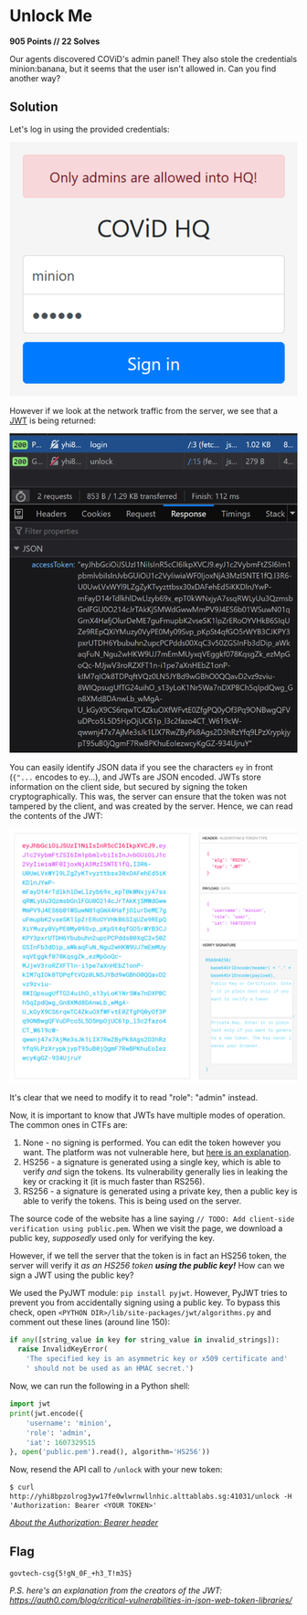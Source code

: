 # Unlock Me
**905 Points // 22 Solves**

Our agents discovered COViD's admin panel! They also stole the credentials minion:banana, but it seems that the user isn't allowed in. Can you find another way?

## Solution
Let's log in using the provided credentials:

![Failed login attempt using provided credentials](login.png)

However if we look at the network traffic from the server, we see that a [JWT](https://jwt.io/) is being returned:

![JWT returned](default-jwt.png)

You can easily identify JSON data if you see the characters `ey` in front (`{"...` encodes to ey...), and JWTs are JSON encoded. JWTs store information on the client side, but secured by signing the token cryptographically. This was, the server can ensure that the token was not tampered by the client, and was created by the server. Hence, we can read the contents of the JWT:

![Decoded JWT](jwt-decoded.png)

It's clear that we need to modify it to read "role": "admin" instead.

Now, it is important to know that JWTs have multiple modes of operation. The common ones in CTFs are:
1. None - no signing is performed. You can edit the token however you want. The platform was not vulnerable here, but [here is an explanation](https://blog.pentesteracademy.com/hacking-jwt-tokens-the-none-algorithm-67c14bb15771).
2. HS256 - a signature is generated using a single key, which is able to verify _and_ sign the tokens. Its vulnerability generally lies in leaking the key or cracking it (it is much faster than RS256).
3. RS256 - a signature is generated using a private key, then a public key is able to verify the tokens. This is being used on the server.

The source code of the website has a line saying `// TODO: Add client-side verification using public.pem`. When we visit the page, we download a public key, _supposedly_ used only for verifying the key.

However, if we tell the server that the token is in fact an HS256 token, the server will verify it _as an HS256 token **using the public key!**_ How can we sign a JWT using the public key?

We used the PyJWT module: `pip install pyjwt`. However, PyJWT tries to prevent you from accidentally signing using a public key. To bypass this check, open `<PYTHON DIR>/lib/site-packages/jwt/algorithms.py` and comment out these lines (around line 150):

```python
if any([string_value in key for string_value in invalid_strings]):
  raise InvalidKeyError(
    'The specified key is an asymmetric key or x509 certificate and'
    ' should not be used as an HMAC secret.')
```

Now, we can run the following in a Python shell:

```python
import jwt
print(jwt.encode({
    'username': 'minion',
    'role': 'admin',
    'iat': 1607329515
}, open('public.pem').read(), algorithm='HS256'))
```

Now, resend the API call to `/unlock` with your new token:

```
$ curl http://yhi8bpzolrog3yw17fe0wlwrnwllnhic.alttablabs.sg:41031/unlock -H 'Authorization: Bearer <YOUR TOKEN>'
```

_[About the Authorization: Bearer header](https://security.stackexchange.com/questions/108662/why-is-bearer-required-before-the-token-in-authorization-header-in-a-http-re#120244)_

## Flag
```
govtech-csg{5!gN_0F_+h3_T!m3S}
```

_P.S. here's an explanation from the creators of the JWT: https://auth0.com/blog/critical-vulnerabilities-in-json-web-token-libraries/_